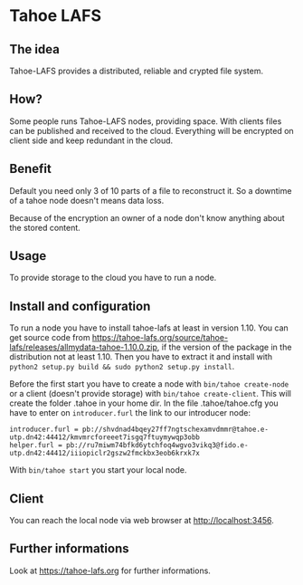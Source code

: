 # Tahoe LAFS

## The idea
Tahoe-LAFS provides a distributed, reliable and crypted file system.

## How?
Some people runs Tahoe-LAFS nodes, providing space. With clients files can be published and received to the cloud. Everything will be encrypted on client side and keep redundant in the cloud.

## Benefit
Default you need only 3 of 10 parts of a file to reconstruct it. So a downtime of a tahoe node doesn't means data loss.

Because of the encryption an owner of a node don't know anything about the stored content.

## Usage
To provide storage to the cloud you have to run a node.

## Install and configuration
To run a node you have to install tahoe-lafs at least in version 1.10. You can get source code from https://tahoe-lafs.org/source/tahoe-lafs/releases/allmydata-tahoe-1.10.0.zip, if the version of the package in the distribution not at least 1.10. Then you have to extract it and install with `python2 setup.py build && sudo python2 setup.py install`.

Before the first start you have to create a node with `bin/tahoe create-node` or a client (doesn't provide storage) with `bin/tahoe create-client`. This will create the folder .tahoe in your home dir. In the file .tahoe/tahoe.cfg you have to enter on `introducer.furl` the link to our introducer node:

```
introducer.furl = pb://shvdnad4bqey27ff7ngtschexamvdmmr@tahoe.e-utp.dn42:44412/kmvmrcforeeet7isgq7ftuymywqp3obb
helper.furl = pb://ru7miwm74bfkd6ytchfoq4wgvo3vikq3@fido.e-utp.dn42:44412/iiiopiclr2gszw2fmckbx3eob6krxk7x
```

With `bin/tahoe start` you start your local node.

## Client
You can reach the local node via web browser at [http://localhost:3456](http://localhost:3456).

## Further informations
Look at https://tahoe-lafs.org for further informations.